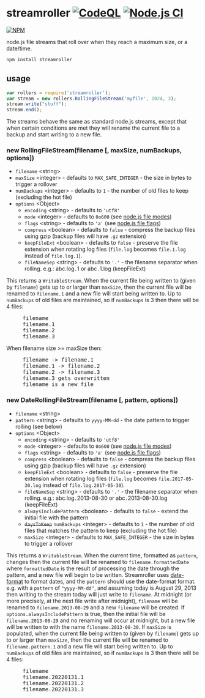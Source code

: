 streamroller [![CodeQL](https://github.com/log4js-node/streamroller/actions/workflows/codeql-analysis.yml/badge.svg)](https://github.com/log4js-node/streamroller/actions/workflows/codeql-analysis.yml) [![Node.js CI](https://github.com/log4js-node/streamroller/actions/workflows/node.js.yml/badge.svg)](https://github.com/log4js-node/streamroller/actions/workflows/node.js.yml)
============

[![NPM](https://nodei.co/npm/streamroller.png?downloads=true&downloadRank=true&stars=true)](https://nodei.co/npm/streamroller/)

node.js file streams that roll over when they reach a maximum size, or a date/time.

```sh
npm install streamroller
```

## usage

```javascript
var rollers = require('streamroller');
var stream = new rollers.RollingFileStream('myfile', 1024, 3);
stream.write("stuff");
stream.end();
```

The streams behave the same as standard node.js streams, except that when certain conditions are met they will rename the current file to a backup and start writing to a new file.

### new RollingFileStream(filename [, maxSize, numBackups, options])
* `filename` \<string\>
* `maxSize` \<integer\> - defaults to `MAX_SAFE_INTEGER` - the size in bytes to trigger a rollover
* `numBackups` \<integer\> - defaults to `1` - the number of old files to keep (excluding the hot file)
* `options` \<Object\>
  * `encoding` \<string\> - defaults to `'utf8'`
  * `mode` \<integer\> - defaults to `0o600` (see [node.js file modes](https://nodejs.org/dist/latest-v12.x/docs/api/fs.html#fs_file_modes))
  * `flags` \<string\> - defaults to `'a'` (see [node.js file flags](https://nodejs.org/dist/latest-v12.x/docs/api/fs.html#fs_file_system_flags))
  * `compress` \<boolean\> - defaults to `false` - compress the backup files using gzip (backup files will have `.gz` extension)
  * `keepFileExt` \<boolean\> - defaults to `false` - preserve the file extension when rotating log files (`file.log` becomes `file.1.log` instead of `file.log.1`).
  * `fileNameSep` \<string\> - defaults to `'.'` - the filename separator when rolling. e.g.: abc.log`.`1 or abc`.`1.log (keepFileExt)

This returns a `WritableStream`. When the current file being written to (given by `filename`) gets up to or larger than `maxSize`, then the current file will be renamed to `filename.1` and a new file will start being written to. Up to `numBackups` of old files are maintained, so if `numBackups` is 3 then there will be 4 files:
<pre>
     filename
     filename.1
     filename.2
     filename.3
</pre>
When filename size >= maxSize then:
<pre>
     filename -> filename.1
     filename.1 -> filename.2
     filename.2 -> filename.3
     filename.3 gets overwritten
     filename is a new file
</pre>

### new DateRollingFileStream(filename [, pattern, options])
* `filename` \<string\>
* `pattern` \<string\> - defaults to `yyyy-MM-dd` - the date pattern to trigger rolling (see below)
* `options` \<Object\>
  * `encoding` \<string\> - defaults to `'utf8'`
  * `mode` \<integer\> - defaults to `0o600` (see [node.js file modes](https://nodejs.org/dist/latest-v12.x/docs/api/fs.html#fs_file_modes))
  * `flags` \<string\> - defaults to `'a'` (see [node.js file flags](https://nodejs.org/dist/latest-v12.x/docs/api/fs.html#fs_file_system_flags))
  * `compress` \<boolean\> - defaults to `false` - compress the backup files using gzip (backup files will have `.gz` extension)
  * `keepFileExt` \<boolean\> - defaults to `false` - preserve the file extension when rotating log files (`file.log` becomes `file.2017-05-30.log` instead of `file.log.2017-05-30`).
  * `fileNameSep` \<string\> - defaults to `'.'` - the filename separator when rolling. e.g.: abc.log`.`2013-08-30 or abc`.`2013-08-30.log (keepFileExt)
  * `alwaysIncludePattern` \<boolean\> - defaults to `false` - extend the initial file with the pattern
  * <strike>`daysToKeep`</strike> `numBackups` \<integer\> - defaults to `1` - the number of old files that matches the pattern to keep (excluding the hot file)
  * `maxSize` \<integer\> - defaults to `MAX_SAFE_INTEGER` - the size in bytes to trigger a rollover

This returns a `WritableStream`. When the current time, formatted as `pattern`, changes then the current file will be renamed to `filename.formattedDate` where `formattedDate` is the result of processing the date through the pattern, and a new file will begin to be written. Streamroller uses [date-format](http://github.com/nomiddlename/date-format) to format dates, and the `pattern` should use the date-format format. e.g. with a `pattern` of `"yyyy-MM-dd"`, and assuming today is August 29, 2013 then writing to the stream today will just write to `filename`. At midnight (or more precisely, at the next file write after midnight), `filename` will be renamed to `filename.2013-08-29` and a new `filename` will be created. If `options.alwaysIncludePattern` is true, then the initial file will be `filename.2013-08-29` and no renaming will occur at midnight, but a new file will be written to with the name `filename.2013-08-30`. If `maxSize` is populated, when the current file being written to (given by `filename`) gets up to or larger than `maxSize`, then the current file will be renamed to `filename.pattern.1` and a new file will start being written to. Up to `numBackups` of old files are maintained, so if `numBackups` is 3 then there will be 4 files:
<pre>
     filename
     filename.20220131.1
     filename.20220131.2
     filename.20220131.3
</pre>
